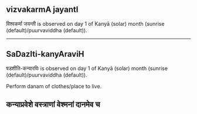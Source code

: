 ## vizvakarmA jayantI

विश्वकर्मा जयन्ती is observed on day 1 of Kanyā (solar) month (sunrise (default)/puurvaviddha (default)).


---
## SaDazIti-kanyAraviH

षडशीति-कन्यारविः is observed on day 1 of Kanyā (solar) month (sunrise (default)/puurvaviddha (default)).

Perform danam of clothes/place to live.

कन्याप्रवेशे वस्त्राणां वेश्मनां दानमेव च
---
